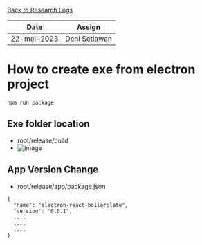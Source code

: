 [Back to Research Logs](https://github.com/denitiawan/research-electron-react-boilerplate-autoupdater/blob/main/research-logs/readme.md)

|Date|Assign|
|--|--|
|22-mei-2023|[Deni Setiawan](https://github.com/denitiawan)|
# How to create exe from electron project
```
npm run package
```

## Exe folder location
- root/release/build
- ![image](https://github.com/denitiawan/research-electron-react-boilerplate-autoupdater/assets/11941308/9ebe4074-f5d8-43aa-b944-6da8f889eed5)

## App Version Change
- root/release/app/package.json
```
{
  "name": "electron-react-boilerplate",
  "version": "0.0.1",
  ....
  ....
  ....
}

```
